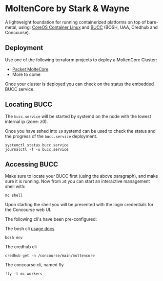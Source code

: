 # MoltenCore by Stark & Wayne
A lightweight foundation for running containerized platforms on top of bare-metal,
using: [CoreOS Container Linux](https://coreos.com/why/) and
[BUCC](https://github.com/starkandwayne/bucc) (BOSH, UAA, Credhub and Concourse).

## Deployment
Use one of the following terraform projects to deploy a MoltenCore Cluster:

- [Packet MolteCore](https://github.com/starkandwayne/packet-molten-core)
- More to come

Once your cluster is deployed you can check on the status the embedded BUCC service.

## Locating BUCC
The `bucc.service` will be started by systemd on the node with the lowest
internal ip (zone: z0).

Once you have sshed into `z0` systemd can be used to check the status and the
progress of the `bucc.service` deployment.

```
systemctl status bucc.service
journalctl -f -u bucc.service
```

## Accessing BUCC
Make sure to locate your BUCC first (using the above paragraph), and make sure
it is running. Now from `z0` you can start an interactive management shell with:

```
mc shell
```

Upon starting the shell you will be presented with the login credentials for the
Concourse web UI.


The following cli's have been pre-configured:

The bosh cli [usage docs](https://bosh.io/docs/cli-v2/).
```
bosh env
```

The credhub cli
```
credhub get -n /concourse/main/moltencore
```

The concourse cli, named fly
```
fly -t mc workers
```
